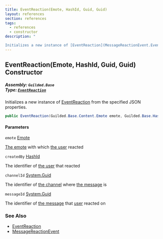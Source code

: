 ```yaml
---
title: EventReaction(Emote, HashId, Guid, Guid)
layout: references
section: references
tags:
  - references
  - constructor
description: "

Initializes a new instance of [EventReaction](MessageReactionEvent.EventReaction 'Guilded.Base.Events.MessageReactionEvent.EventReaction') from the specified JSON properties."
---
```


## EventReaction(Emote, HashId, Guid, Guid) Constructor
##### **Assembly:** `Guilded.Base`<br/>**Type:** [`EventReaction`](MessageReactionEvent.EventReaction 'Guilded.Base.Events.MessageReactionEvent.EventReaction')

Initializes a new instance of [EventReaction](MessageReactionEvent.EventReaction 'Guilded.Base.Events.MessageReactionEvent.EventReaction') from the specified JSON properties.

```csharp
public EventReaction(Guilded.Base.Content.Emote emote, Guilded.Base.HashId createdBy, Guid channelId, Guid messageId);
```
#### Parameters

<a name='Guilded.Base.Events.MessageReactionEvent.EventReaction.EventReaction(Guilded.Base.Content.Emote,Guilded.Base.HashId,Guid,Guid).emote'></a>

`emote` [Emote](Emote 'Guilded.Base.Content.Emote')

[The emote](Emote 'Guilded.Base.Content.Emote') with which [the user](MessageReactionEvent.EventReaction.CreatedBy 'Guilded.Base.Events.MessageReactionEvent.EventReaction.CreatedBy') reacted

<a name='Guilded.Base.Events.MessageReactionEvent.EventReaction.EventReaction(Guilded.Base.Content.Emote,Guilded.Base.HashId,Guid,Guid).createdBy'></a>

`createdBy` [HashId](HashId 'Guilded.Base.HashId')

The identifier of [the user](User 'Guilded.Base.Users.User') that reacted

<a name='Guilded.Base.Events.MessageReactionEvent.EventReaction.EventReaction(Guilded.Base.Content.Emote,Guilded.Base.HashId,Guid,Guid).channelId'></a>

`channelId` [System.Guid](https://docs.microsoft.com/en-us/dotnet/api/System.Guid 'System.Guid')

The identifier of [the channel](ServerChannel 'Guilded.Base.Servers.ServerChannel') where [the message](Message 'Guilded.Base.Content.Message') is

<a name='Guilded.Base.Events.MessageReactionEvent.EventReaction.EventReaction(Guilded.Base.Content.Emote,Guilded.Base.HashId,Guid,Guid).messageId'></a>

`messageId` [System.Guid](https://docs.microsoft.com/en-us/dotnet/api/System.Guid 'System.Guid')

The identifier of [the message](Message 'Guilded.Base.Content.Message') that [user](MessageReactionEvent.EventReaction.CreatedBy 'Guilded.Base.Events.MessageReactionEvent.EventReaction.CreatedBy') reacted on

### See Also
- [EventReaction](MessageReactionEvent.EventReaction 'Guilded.Base.Events.MessageReactionEvent.EventReaction')
- [MessageReactionEvent](MessageReactionEvent 'Guilded.Base.Events.MessageReactionEvent')